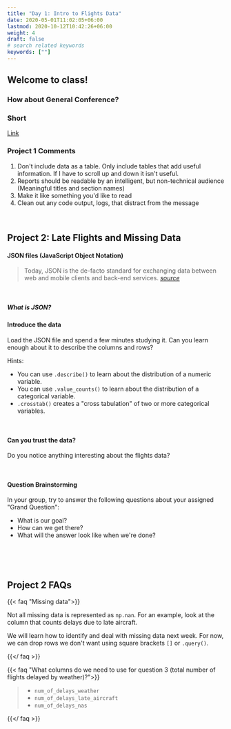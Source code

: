 ```yaml
---
title: "Day 1: Intro to Flights Data"
date: 2020-05-01T11:02:05+06:00
lastmod: 2020-10-12T10:42:26+06:00
weight: 4
draft: false
# search related keywords
keywords: [""]
---
```


## Welcome to class!

### How about General Conference?

### Short

[Link](https://youtu.be/qol2X_8JF9I)

### Project 1 Comments

1. Don't include data as a table.  Only include tables that add useful information.  If I have to scroll up and down it isn't useful.
2. Reports should be readable by an intelligent, but non-technical audience (Meaningful titles and section names)
3. Make it like something you'd like to read 
4. Clean out any code output, logs, that distract from the message


<br>

## Project 2: Late Flights and Missing Data

#### JSON files (JavaScript Object Notation)

> Today, JSON is the de-facto standard for exchanging data between web and mobile clients and back-end services. [*source*](https://www.infoworld.com/article/3222851/what-is-json-a-better-format-for-data-exchange.html)

<br>

##### What is JSON?

#### Introduce the data

Load the JSON file and spend a few minutes studying it. Can you learn enough about it to describe the columns and rows?

Hints:

- You can use `.describe()` to learn about the distribution of a numeric variable.
- You can use `.value_counts()` to learn about the distribution of a categorical variable.
- `.crosstab()` creates a "cross tabulation" of two or more categorical variables.

<br>

#### Can you trust the data?

Do you notice anything interesting about the flights data?

<br>

#### Question Brainstorming

In your group, try to answer the following questions about your assigned "Grand Question":

- What is our goal? 
- How can we get there?
- What will the answer look like when we're done?

<br>

<br>

<br>

## Project 2 FAQs

{{< faq "Missing data">}}

Not all missing data is represented as `np.nan`. For an example, look at the column that counts delays due to late aircraft.

We will learn how to identify and deal with missing data next week. For now, we can drop rows we don't want using square brackets `[]` or `.query()`.

{{</ faq >}}

{{< faq "What columns do we need to use for question 3 (total number of flights delayed by weather)?">}}

> - `num_of_delays_weather`
> - `num_of_delays_late_aircraft`
> - `num_of_delays_nas`

{{</ faq >}}

<!-----------------------------------------------------------------
#### Handling JSON data in Python

Let's load in some practice data! [Data link.](https://github.com/byuidatascience/data4missing/raw/master/data-raw/mtcars_missing/mtcars_missing.json)

```python
import pandas as pd   # to load and transform data
import numpy as np    # for math/stat calculations

# from url to pandas dataframe
url = "https://github.com/byuidatascience/data4missing/raw/master/data-raw/mtcars_missing/mtcars_missing.json" 
cars = pd.read_json(url)

# or from file to pandas dataframe
cars = pd.read_json("mtcars_missing.json")
```
--------------------------------------------------------------------------------->

<!--------------------------------------------
### If you're using an API:

[Web requests in Python](https://stackoverflow.com/questions/2018026/what-are-the-differences-between-the-urllib-urllib2-urllib3-and-requests-modul)

__Internal Packages__

- [urlib](https://docs.python.org/3/library/urllib.html#module-urllib)
- [urlib3](https://urllib3.readthedocs.io/en/latest/)

__External Packages__   

- [Requests package](https://requests.readthedocs.io/en/master/user/quickstart/#make-a-request)
- [Beautiful Soup](https://www.crummy.com/software/BeautifulSoup/bs4/doc/)


__Our Path__   

[urllib3](https://urllib3.readthedocs.io/en/latest/user-guide.html)


__Example__

```python
#%%
import pandas as pd
import urllib3
import json

#%% get JSON file
url = "https://github.com/byuidatascience/data4missing/raw/master/data-raw/mtcars_missing/mtcars_missing.json"

http = urllib3.PoolManager()
response = http.request('GET', url)
cars_json = json.loads(response.data.decode('utf-8'))

# convert it to Pandas dataframe
cars = pd.io.json.json_normalize(cars_json)
```
---------------------------------------------------------->

<!---------------------------------------------------------------
Look at the data for the first two cars. What is different about the format? 

```JS
[
  {
    "car": "Mazda RX4",
    "mpg": 21,
    "cyl": 6,
    "disp": 160,
    "hp": 110,
    "drat": 3.9,
    "wt": 2.62,
    "qsec": 16.46,
    "vs": 0,
    "am": 1,
    "gear": 4,
    "carb": 4
  },
  {
    "car": "Mazda RX4 Wag",
    "mpg": 21,
    "cyl": 6,
    "disp": 160,
    "hp": 110,
    "drat": 3.9,
    "wt": 2.875,
    "qsec": 17.02,
    "am": 1,
    "gear": 4,
    "carb": 4
  },
  {
    "car": "Datsun 710",
    "mpg": 22.8,
    "cyl": 4,
    "disp": 108,
    "hp": 93,
    "drat": 3.85,
    "wt": 2.32,
    "qsec": 18.61,
    "vs": 1,
    "am": 1,
    "gear": 999,
    "carb": 1
  }
]
```
--------------------------------------------------------------------->
<!---------------------------
## Let's get our JSON files into Python.

#### The cars data

```python
url_cars = "https://github.com/byuidatascience/data4missing/raw/master/data-raw/mtcars_missing/mtcars_missing.json"
cars = pd.read_json(url_cars)
```

#### The flight project data

```python
url_flights = 'https://github.com/byuidatascience/data4missing/raw/master/data-raw/flights_missing/flights_missing.json'
flights = pd.read_json(url_flights)
```
------------------------------------->

<br>
<!-------------------------------------------------------------------------------
## Your Turn: Transforming Data

#### Groups 1 and 5 - Working with rows

- `.query()` allows you to subset observations (rows)
- `.sort_values()` arranges rows in a particular order

#### Groups 2 and 6 - Working with columns

- `.filter()` (as well as `[]` and `.loc[]`) allow you to select columns
- `.assign()` is one way to add new columns to a dataframe

#### Groups 3 and 7 - Counting items

- `.value_counts()` summarizes a column by counting the values inside
- `.crosstab()` creates a "cross tabulation" of two or more variables

#### Groups 4 and 8 - Summarizing data

- Using `.groupby()` and `.agg()` together allows you to calculate group summaries

<br>

<hr>

<br>

## Your Turn: Summarizing the cars data

__Write the code to calculate the mean weight `wt` for each cylinder type `cyl`.__

{{< faq "Answer 1">}}
```
cars.groupby('cyl').agg(mean_weight = ('wt', np.mean)).reset_index()
```
{{</ faq >}}

__Can you print the answer as a markdown table?__

{{< faq "Answer 2">}}
```
cars.groupby('cyl').agg(mean_weight = ('wt', np.mean)).reset_index().to_markdown(index = False)
```
{{</ faq >}}

<br>
-------------------------------------------------------------------------->
<!-------------------------------------------------------------------

## The flights data

How are we going to answer Question 1 and Question 2?




{{< faq "Watch out for different forms of missing data!">}}

Not all missing data is represented as `np.nan`. For an example, look at the column that counts delays due to late aircraft.

{{</ faq >}}

{{< faq "What columns do we need to use for question 3 (total number of flights delayed by weather)?">}}

> - `num_of_delays_weather`
> - `num_of_delays_late_aircraft`
> - `num_of_delays_nas`

{{</ faq >}}


{{< faq "How could we leverage numpy's `where()` to address the different month proportions in question 3?">}}

[reference](https://numpy.org/doc/stable/reference/generated/numpy.where.html)

{{</ faq >}}


{{< faq "How many rows have missing months?">}}

```python
flights.month.value_counts()
```

{{</ faq >}}

{{< faq "Can we figure out any patterns in the missingness?">}}

- [`pd.crosstab()`](https://pandas.pydata.org/pandas-docs/stable/reference/api/pandas.crosstab.html)   
- [groupby](https://byuidatascience.github.io/python4ds/transform.html#grouped-summaries-or-aggregations-with-agg)


{{</ faq >}}








## Project 1: Names

In your groups, discuss:

- What did you learn about data and Altair?   
- What questions do you still have?   

## Connecting to Application Programming Interfaces (APIs)

### Representational State Transfer (REST APIs)

> Over the course of the ’00s, another Web services technology, called __Representational State Transfer, or REST__, began to overtake [all other tools] for the purpose of transferring data. One of the big advantages of programming using REST APIs is that you can use multiple data formats — not just XML, but JSON and HTML as well. As web developers came to prefer JSON over XML, so too did they come to favor REST over SOAP. As Kostyantyn Kharchenko put it on the Svitla blog, “In many ways, the success of REST is due to the JSON format because of its easy use on various platforms.”   
> Today, JSON is the de-facto standard for exchanging data between web and mobile clients and back-end services. [ref](https://www.infoworld.com/article/3222851/what-is-json-a-better-format-for-data-exchange.html)

### JavaScript Object Notation

> Well, when you’re writing frontend code in Javascript, getting JSON data back makes it easier to load that data into an __object tree__ and work with it. And JSON formats data in a more __succinct way__, which saves bandwidth and improves response times when sending messages back and forth to a server.    
> In a world of APIs, cloud computing, and ever-growing data, JSON has a big role to play in greasing the wheels of a modern, open web. [ref](https://blog.sqlizer.io/posts/json-history/)
------------------------------------------------------------>




<!-------------------------------------------------------------
## What is missing data?

### And why would data be missing?

{{< faq "What does missing data look like?">}}

How many missing values do you see in the first ten rows? (The `mtcars` documentation [might help](https://stat.ethz.ch/R-manual/R-devel/library/datasets/html/mtcars.html).)

```python
cars.head(10)
```
{{</ faq >}}

{{< faq "How many missing values are there?">}}

```python
#%%
cars.isna().sum()

#%%
cars.isin(['']).sum()

#%%
cars.describe()
```
[reference 1](https://www.geeksforgeeks.org/count-nan-or-missing-values-in-pandas-dataframe/) and [reference 2](https://stackoverflow.com/questions/22257527/how-do-i-get-a-summary-count-of-missing-nan-data-by-column-in-pandas)
{{</ faq >}}


### How Pandas handles missingness

Read ['Handling missing in pandas'](https://pandas.pydata.org/pandas-docs/stable/user_guide/missing_data.html#calculations-with-missing-data)

```python
import numpy as np

df = (pd.DataFrame(
    np.random.randn(5, 3), 
    index=['a', 'c', 'e', 'f', 'h'],
    columns=['one', 'two', 'three'])
  .assign(
    four = 'bar', 
    five = lambda x: x.one > 0,
    six = [np.nan, np.nan, 2, 2, 1],
    seven = [4, 5, 5, np.nan, np.nan])
  )
```


{{< faq "What happens when you add two pandas objects with missing values?">}}

```python
df.seven + df.six
```

[reference](https://pandas.pydata.org/pandas-docs/stable/user_guide/missing_data.html#calculations-with-missing-data)

{{</ faq >}}

{{< faq "What happens when you sum within a column?">}}

```python
df.seven.sum()
```

[reference](https://pandas.pydata.org/pandas-docs/stable/user_guide/missing_data.html#calculations-with-missing-data)

{{</ faq >}}

{{< faq "How could I add two columns treating NaN like zeros?">}}

```python
df.seven.fillna(0) + df.six.fillna(0)
```
[reference](https://pandas.pydata.org/pandas-docs/stable/user_guide/missing_data.html#filling-missing-values-fillna)

{{</ faq >}}
----------------------------------------------------------->
